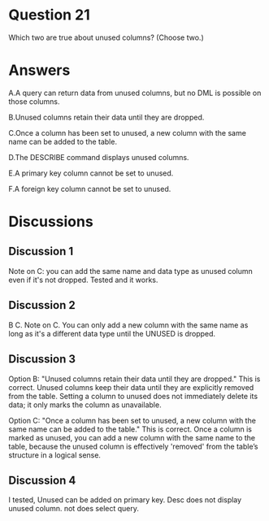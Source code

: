 # Question 21
Which two are true about unused columns? (Choose two.)

# Answers
A.A query can return data from unused columns, but no DML is possible on those columns.

B.Unused columns retain their data until they are dropped.

C.Once a column has been set to unused, a new column with the same name can be added to the table.

D.The DESCRIBE command displays unused columns.

E.A primary key column cannot be set to unused.

F.A foreign key column cannot be set to unused.

# Discussions
## Discussion 1
Note on C: you can add the same name and data type as unused column even if it's not dropped. Tested and it works.

## Discussion 2
B C.
Note on C. You can only add a new column with the same name as long as it's a different data type until the UNUSED is dropped.

## Discussion 3
Option B: "Unused columns retain their data until they are dropped."
This is correct. Unused columns keep their data until they are explicitly removed from the table. Setting a column to unused does not immediately delete its data; it only marks the column as unavailable.

Option C: "Once a column has been set to unused, a new column with the same name can be added to the table."
This is correct. Once a column is marked as unused, you can add a new column with the same name to the table, because the unused column is effectively 'removed' from the table’s structure in a logical sense.

## Discussion 4
I tested, Unused can be added on primary key.
Desc does not display unused column. not does select query.

